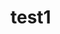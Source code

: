 # test1
<head>
	<style type="text/css">
		.Navbar{
			position: -webkit-sticky;
			position: sticky;
			background-color: white;
		}
		.btn {
    		display: inline-block;
    		font-weight: 400;
   			text-align: center;
    		white-space: nowrap;
    		vertical-align: middle;
    		-webkit-user-select: none;
    		-moz-user-select: none;
    		-ms-user-select: none;
    		user-select: none;
    		border: 1px solid transparent;
    		padding: .5rem .75rem;
    		font-size: 1rem;
    		line-height: 1.25;
    		border-radius: .25rem;
    		transition: all .15s ease-in-out;
    		color: #fff;
    		background-color: #17a2b8;
    		border-color: #17a2b8;
    		box-shadow: none;
		}
		.container{
			display: flex;
		}
		.gambar {
   			width: 100px;
    		height: 100px;
    		vertical-align: middle;
		}
		.text{
			font-family: 'Quicksand', sans-serif;
			margin-left:  30px;
			font-size: 19px;
		}
		.titletext{
			font-family: 'Quicksand', sans-serif;
			text-align: center!important;
			color: #51545f;
		}
		.center {
 			display: block;
 			margin-left: auto;
  			margin-right: auto;
  			width: 50%;
		}
		.desctext{
			font-family: 'Poppins', sans-serif;;
			color: #51545f;
    		font-size: 16px;
    		text-align: center!important;

		}
		.positioning{
			margin-left: 200px;
			margin-right: 200px;
		}
		.footertext{
			color: white;
   	 		font-weight: lighter;
    		font-size: 12px;
		}
		.footertitle{
			color: white;
    		font-size: 18px;
    		font-weight: 600;
    		font-family: 'Quicksand', sans-serif;
    		text-transform: uppercase;
		}
	</style>
	<div class="NavBar">
		<img src="https://troubleshoot.id/assets/images/Newlogo/logo.png" style="width: 40px; height: 30px;">

		<span><a class="NavBar text" href="Main.html" style="color: #1290b6;">Troubleshoot.id</a></span>
		<span><a class="NavBar text" href="Lacak Pesanan.html" style="color:#465765;">LACAK PESANAN</a></span>
		<span><a class ="NavBar text" href="https://troubleshoot.id/about" style="color: #465765;">TENTANG KAMI</a></span>
	</div>
</head>
<br>
<br>
<body >
	<div class="container positioning">
		<span><img style="width: 350px; height:300px;margin-left:200px;" src="https://troubleshoot.id/assets/images/landing.png"></span>
		<span class="text">
				<h2> Laptop Lemot? Keyboard Rusak ? </h2>
				<h3>TROUBLESHOOT.ID AJA</h3>
				<p> kini TROUBLESHOOT.ID hadir sebagai solusi permasalahan untuk laptop kesayanganmu </p>
				<br>
				<p>
				Konsultasikan Permasalahan laptopmu disini
				</p>
				<a type="button" class="btn" href="https://api.whatsapp.com/send?phone=6285156811345&text=Halo%20*_Troubleshoot.id!_*%20%0AAku%20mau%20konsultasi%20tentang%20laptopku%20nih">Konsultasi</a>
			</span>
	</div>
	<br>
	<br>
	<br>
	<br>
	<h1 class="titletext center">
			Layanan Troubleshoot.id
	</h1>

